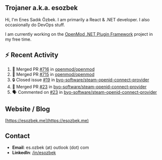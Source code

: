 ##  Trojaner a.k.a. esozbek
Hi, I'm Enes Sadık Özbek. I am primarily a React & .NET developer. I also occasionally do DevOps stuff.

I am currently working on the [OpenMod .NET Plugin Framework](https://github.com/openmod/openmod) project in my free time. 

## :zap: Recent Activity

<!--START_SECTION:activity-->
1. 🎉 Merged PR [#716](https://github.com/openmod/openmod/pull/716) in [openmod/openmod](https://github.com/openmod/openmod)
2. 🎉 Merged PR [#715](https://github.com/openmod/openmod/pull/715) in [openmod/openmod](https://github.com/openmod/openmod)
3. 🔒 Closed issue [#19](https://github.com/byo-software/steam-openid-connect-provider/issues/19) in [byo-software/steam-openid-connect-provider](https://github.com/byo-software/steam-openid-connect-provider)
4. 🎉 Merged PR [#23](https://github.com/byo-software/steam-openid-connect-provider/pull/23) in [byo-software/steam-openid-connect-provider](https://github.com/byo-software/steam-openid-connect-provider)
5. 🗣 Commented on [#23](https://github.com/byo-software/steam-openid-connect-provider/issues/23) in [byo-software/steam-openid-connect-provider](https://github.com/byo-software/steam-openid-connect-provider)
<!--END_SECTION:activity-->

## Website / Blog
[https://esozbek.me](https://esozbek.me)

## Contact
- **Email**: es.ozbek (at) outlook (dot) com
- **LinkedIn**: [/in/esozbek](https://linkedin.com/in/esozbek)
